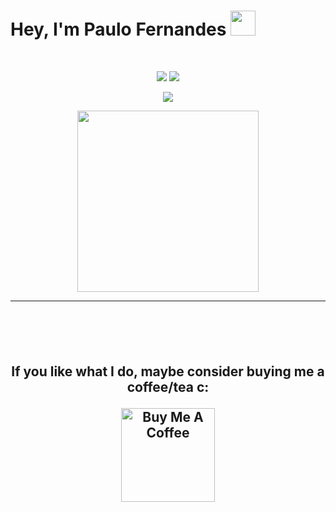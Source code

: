 # Hey, I'm Paulo Fernandes <img hight="30" width="40" src="https://media.giphy.com/media/hvRJCLFzcasrR4ia7z/giphy.gif" width="25px">
 
<br>
<p align='center'>
 <img  src = "https://github-readme-stats.vercel.app/api?username=paulo-fernds&show_icons=true&theme=onedark&line_height=27">
  <img src = "https://github-readme-stats.vercel.app/api/top-langs/?username=paulo-fernds&hide=html,css,java,shaderlab,kotlin,hlsl&theme=onedark">
</p>

<p align = "center">
 <img  src="https://github-readme-streak-stats.herokuapp.com/?user=paulo-fernds&show_icons=true&locale=en&layout=compact&theme=onedark&line_height=0" />
</p> 

<p align = "center">
 <img src="https://activity-graph.herokuapp.com/graph?username=paulo-fernds&theme=xcode" height="290"> 
</p> 
<hr>
<h2 align="center"> 
<p align="center" height="150">
 
</div>
</br>
</br>

**If you like what I do, maybe consider buying me a coffee/tea c:**

<a href="https://www.buymeacoffee.com/dihgab" target="_blank"><img src="https://cdn.buymeacoffee.com/buttons/v2/default-red.png" alt="Buy Me A Coffee" width="150" ></a>
